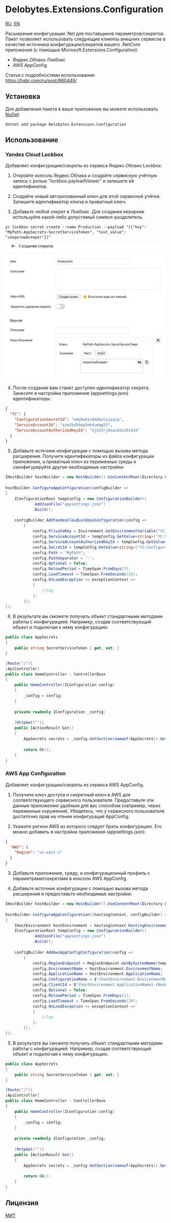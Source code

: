﻿# Delobytes.Extensions.Configuration

[RU](README.md), [EN](README.en.md)

Расширения конфигурации .Net для поставщиков параметров/секретов. Пакет позволяет использовать следующие клиенты внешних сервисов в качестве источника конфигурации/секретов вашего .NetCore приложения (с помощью Microsoft.Extensions.Configuration):
- Яндекс.Облако Локбокс
- AWS AppConfig

Статья с подробностями использования: https://habr.com/ru/post/660449/

## Установка

Для добавления пакета в ваше приложение вы можете использовать [NuGet](https://www.nuget.org/packages/Delobytes.Extensions.Configuration):

    dotnet add package Delobytes.Extensions.Configuration

## Использование

### Yandex Cloud Lockbox
Добавляет конфигурацию/секреты из сервиса Яндекс.Облако Lockbox.

1. Откройте консоль Яндекс.Облака и создайте сервисную учётную запись с ролью "lockbox.payloadViewer" и запишите её идентификатор.

2. Создайте новый авторизованный ключ для этой сервисной учётки. Запишите идентификатор ключа и приватный ключ.

3. Добавьте любой секрет в Локбокс. Для создания иерархии используйте какой-либо допустимый символ-разделитель.

```
yc lockbox secret create --name Production --payload "[{"key": "MyPath-AppSecrets-SecretServiceToken", "text_value": "секретныйсекрет"}]"
```
  
![добавление секрета](https://github.com/a-postx/Delobytes.Extensions.Configuration/blob/main/add-lockbox-secret-ru.png)

4. После создания вам станет доступен идентификатор секрета. Занесите в настройки приложения (appsettings.json) идентификаторы:

```json
{
  "YC": {
    "ConfigurationSecretId": "e6q9a81c6m2bolpjaqjq",
    "ServiceAccountId": "ajm2bdb9qq3mk4umqq23",
    "ServiceAccountAuthorizedKeyId": "aje25rj0oacm5o10ib43"
  }
}
```

5. Добавьте источник конфигурации c помощью вызова метода расширения. Получите идентификаторы из файла конфигурации приложения, а приватный ключ из переменных среды и сконфигурируйте другие необходимые настройки:

```csharp
IHostBuilder hostBuilder = new HostBuilder().UseContentRoot(Directory.GetCurrentDirectory());

hostBuilder.ConfigureAppConfiguration(configBuilder =>
{
    IConfigurationRoot tempConfig = new ConfigurationBuilder()
            .AddJsonFile("appsettings.json")
            .Build();
			
    configBuilder.AddYandexCloudLockboxConfiguration(config =>
        {
            config.PrivateKey = Environment.GetEnvironmentVariable("YC_PRIVATE_KEY");
            config.ServiceAccountId = tempConfig.GetValue<string>("YC:ServiceAccountId");
            config.ServiceAccountAuthorizedKeyId = tempConfig.GetValue<string>("YC:ServiceAccountAuthorizedKeyId");
            config.SecretId = tempConfig.GetValue<string>("YC:ConfigurationSecretId");
            config.Path = "MyPath";
            config.PathSeparator = '-';
            config.Optional = false;
            config.ReloadPeriod = TimeSpan.FromDays(7);
            config.LoadTimeout = TimeSpan.FromSeconds(20);
            config.OnLoadException += exceptionContext =>
            {
                //log
            };
        });
});
```

6. В результате вы сможете получать объект стандартными методами работы с конфигурацией. Например, создав соответствующий объект и подключая к нему конфигурацию:

```csharp
public class AppSecrets
{
    public string SecretServiceToken { get; set; }
}
```

```csharp
[Route("/")]
[ApiController]
public class HomeController : ControllerBase
{
    public HomeController(IConfiguration config)
    {
        _config = config;
    }

    private readonly IConfiguration _config;

    [HttpGet("")]
    public IActionResult Get()
    {
        AppSecrets secrets = _config.GetSection(nameof(AppSecrets)).Get<AppSecrets>();

        return Ok();
    }
}
```

### AWS App Configuration
Добавляет конфигурацию/секреты из сервиса AWS AppConfig.

1. Получите ключ доступа и секретный ключ в AWS для соответствующего сервисного пользователя. Предоставьте эти данные приложению удобным для вас способом (например, через переменные окружения). Убедитесь, что у сервисного пользователя достаточно прав на чтение конфигураций AppConfig.

2. Укажите регион AWS из которого следует брать конфигурацию. Его можно добавить в настройки приложения (appsettings.json):

```json
{
  "AWS": {
    "Region": "us-east-1"
  }
}
```

3. Добавьте приложение, среду, и конфигурационный профиль c параметрами/секретами в консоли AWS AppConfig.

4. Добавьте источник конфигурации c помощью вызова метода расширения и предоставьте необходимые настройки:  

```csharp
IHostBuilder hostBuilder = new HostBuilder().UseContentRoot(Directory.GetCurrentDirectory());

hostBuilder.ConfigureAppConfiguration((hostingContext, configBuilder) =>
{
    IHostEnvironment hostEnvironment = hostingContext.HostingEnvironment;
	IConfigurationRoot tempConfig = new ConfigurationBuilder()
            .AddJsonFile("appsettings.json")
            .Build();

    configBuilder.AddAwsAppConfigConfiguration(config =>
        {
            config.RegionEndpoint = RegionEndpoint.GetBySystemName(tempConfig.GetValue<string>("AWS:Region"));
            config.EnvironmentName = hostEnvironment.EnvironmentName;
            config.ApplicationName = hostEnvironment.ApplicationName;
            config.ConfigurationName = $"{hostEnvironment.EnvironmentName}-{hostEnvironment.ApplicationName}-profile";
            config.ClientId = $"{hostEnvironment.ApplicationName}-{Node.Id}";
            config.Optional = false;
            config.ReloadPeriod = TimeSpan.FromDays(1);
            config.LoadTimeout = TimeSpan.FromSeconds(20);
            config.OnLoadException += exceptionContext =>
            {
                //log
            };
        });
});
```

5. В результате вы сможете получать объект стандартными методами работы с конфигурацией. Например, создав соответствующий объект и подключая к нему конфигурацию:

```csharp
public class AppSecrets
{
    public string SecretServiceToken { get; set; }
}
```

```csharp
[Route("/")]
[ApiController]
public class HomeController : ControllerBase
{
    public HomeController(IConfiguration config)
    {
        _config = config;
    }

    private readonly IConfiguration _config;

    [HttpGet("")]
    public IActionResult Get()
    {
        AppSecrets secrets = _config.GetSection(nameof(AppSecrets)).Get<AppSecrets>();

        return Ok();
    }
}
```

## Лицензия
[МИТ](https://github.com/a-postx/Delobytes.Extensions.Configuration/blob/main/LICENSE)